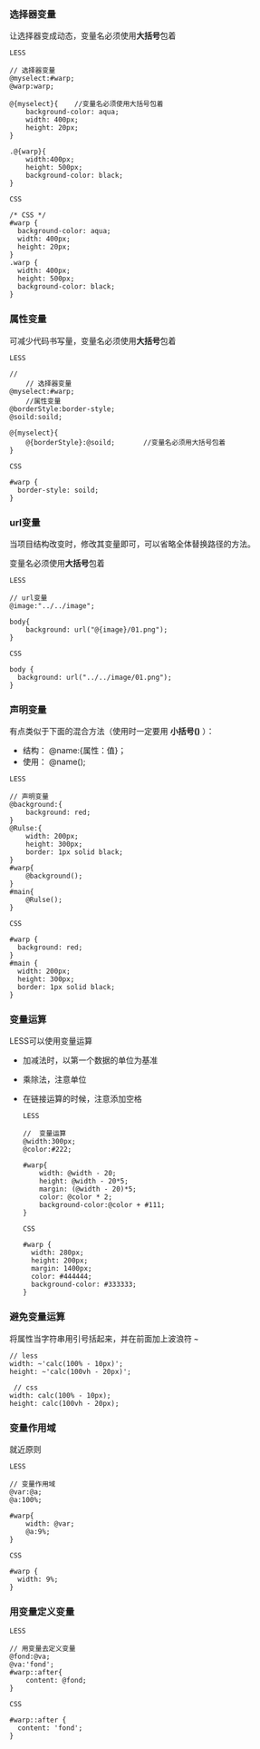 ### 选择器变量

让选择器变成动态，变量名必须使用**大括号**包着

`LESS`

```
// 选择器变量
@myselect:#warp;
@warp:warp;

@{myselect}{    //变量名必须使用大括号包着
    background-color: aqua;
    width: 400px;
    height: 20px;
}

.@{warp}{
    width:400px;
    height: 500px;
    background-color: black;
}
```

`CSS`

```
/* CSS */
#warp {
  background-color: aqua;
  width: 400px;
  height: 20px;
}
.warp {
  width: 400px;
  height: 500px;
  background-color: black;
}

```



### 属性变量

可减少代码书写量，变量名必须使用**大括号**包着

`LESS`

```
// 
    // 选择器变量
@myselect:#warp;    
    //属性变量
@borderStyle:border-style;
@soild:soild;

@{myselect}{
    @{borderStyle}:@soild;		 //变量名必须用大括号包着
}

```

`CSS`

```
#warp {
  border-style: soild;
}
```



### url变量

当项目结构改变时，修改其变量即可，可以省略全体替换路径的方法。

变量名必须使用**大括号**包着

`LESS`

```
// url变量
@image:"../../image";

body{
    background: url("@{image}/01.png");
}
```

`CSS`

```
body {
  background: url("../../image/01.png");
}
```



### 声明变量

有点类似于下面的混合方法（使用时一定要用 **小括号()**  ）：

- 结构： @name:{属性：值}；
- 使用： @name();

`LESS`

```
// 声明变量
@background:{
    background: red;
}
@Rulse:{
    width: 200px;
    height: 300px;
    border: 1px solid black;
}
#warp{
    @background();
}
#main{
    @Rulse();
}
```

`CSS`

```
#warp {
  background: red;
}
#main {
  width: 200px;
  height: 300px;
  border: 1px solid black;
}
```



### 变量运算

LESS可以使用变量运算

- 加减法时，以第一个数据的单位为基准

- 乘除法，注意单位

- 在链接运算的时候，注意添加空格

  `LESS`

  ```
  //  变量运算
  @width:300px;
  @color:#222;
  
  #warp{
      width: @width - 20;
      height: @width - 20*5;
      margin: (@width - 20)*5;
      color: @color * 2;
      background-color:@color + #111;
  }
  ```

  `CSS`

  ```
  #warp {
    width: 280px;
    height: 200px;
    margin: 1400px;
    color: #444444;
    background-color: #333333;
  }
  ```



### 避免变量运算

将属性当字符串用引号括起来，并在前面加上波浪符 **`~`**

```
// less
width: ~'calc(100% - 10px)';
height: ~'calc(100vh - 20px)';
```

```
 // css
width: calc(100% - 10px);
height: calc(100vh - 20px);
```



### 变量作用域

就近原则

`LESS`

```
// 变量作用域
@var:@a;
@a:100%;

#warp{
    width: @var;
    @a:9%;
}
```

`CSS`

```
#warp {
  width: 9%;
}
```



### 用变量定义变量

`LESS`

```
// 用变量去定义变量
@fond:@va;
@va:'fond';
#warp::after{
    content: @fond;
}
```

`CSS`

```
#warp::after {
  content: 'fond';
}
```

